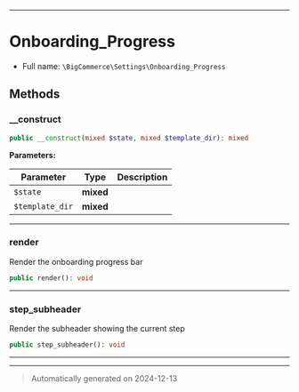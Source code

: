 ***

# Onboarding_Progress





* Full name: `\BigCommerce\Settings\Onboarding_Progress`




## Methods


### __construct



```php
public __construct(mixed $state, mixed $template_dir): mixed
```








**Parameters:**

| Parameter | Type | Description |
|-----------|------|-------------|
| `$state` | **mixed** |  |
| `$template_dir` | **mixed** |  |





***

### render

Render the onboarding progress bar

```php
public render(): void
```












***

### step_subheader

Render the subheader showing the current step

```php
public step_subheader(): void
```












***


***
> Automatically generated on 2024-12-13
